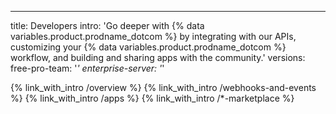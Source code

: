 ---
title: Developers
intro: 'Go deeper with {% data variables.product.prodname_dotcom %} by integrating with our APIs, customizing your {% data variables.product.prodname_dotcom %} workflow, and building and sharing apps with the community.'
versions:
  free-pro-team: '*'
  enterprise-server: '*'
 

{% link_with_intro /overview %}
{% link_with_intro /webhooks-and-events %}
{% link_with_intro /apps %}
{% link_with_intro /*-marketplace %}
